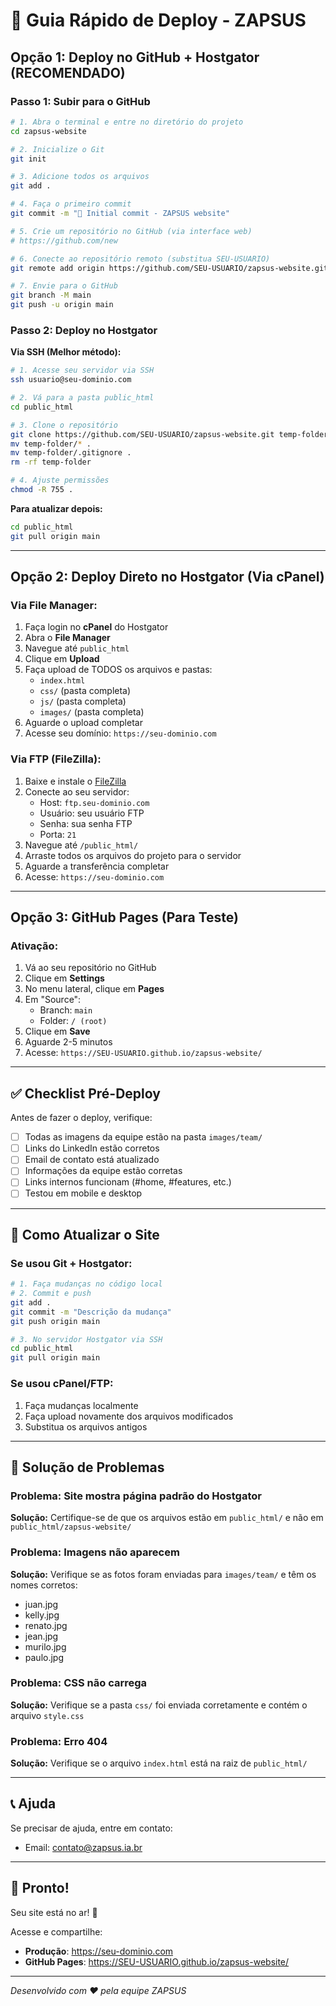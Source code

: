 # 🚀 Guia Rápido de Deploy - ZAPSUS

## Opção 1: Deploy no GitHub + Hostgator (RECOMENDADO)

### Passo 1: Subir para o GitHub

```bash
# 1. Abra o terminal e entre no diretório do projeto
cd zapsus-website

# 2. Inicialize o Git
git init

# 3. Adicione todos os arquivos
git add .

# 4. Faça o primeiro commit
git commit -m "🚀 Initial commit - ZAPSUS website"

# 5. Crie um repositório no GitHub (via interface web)
# https://github.com/new

# 6. Conecte ao repositório remoto (substitua SEU-USUARIO)
git remote add origin https://github.com/SEU-USUARIO/zapsus-website.git

# 7. Envie para o GitHub
git branch -M main
git push -u origin main
```

### Passo 2: Deploy no Hostgator

**Via SSH (Melhor método):**

```bash
# 1. Acesse seu servidor via SSH
ssh usuario@seu-dominio.com

# 2. Vá para a pasta public_html
cd public_html

# 3. Clone o repositório
git clone https://github.com/SEU-USUARIO/zapsus-website.git temp-folder
mv temp-folder/* .
mv temp-folder/.gitignore .
rm -rf temp-folder

# 4. Ajuste permissões
chmod -R 755 .
```

**Para atualizar depois:**
```bash
cd public_html
git pull origin main
```

---

## Opção 2: Deploy Direto no Hostgator (Via cPanel)

### Via File Manager:

1. Faça login no **cPanel** do Hostgator
2. Abra o **File Manager**
3. Navegue até `public_html`
4. Clique em **Upload**
5. Faça upload de TODOS os arquivos e pastas:
   - `index.html`
   - `css/` (pasta completa)
   - `js/` (pasta completa)
   - `images/` (pasta completa)
6. Aguarde o upload completar
7. Acesse seu domínio: `https://seu-dominio.com`

### Via FTP (FileZilla):

1. Baixe e instale o [FileZilla](https://filezilla-project.org/)
2. Conecte ao seu servidor:
   - Host: `ftp.seu-dominio.com`
   - Usuário: seu usuário FTP
   - Senha: sua senha FTP
   - Porta: `21`
3. Navegue até `/public_html/`
4. Arraste todos os arquivos do projeto para o servidor
5. Aguarde a transferência completar
6. Acesse: `https://seu-dominio.com`

---

## Opção 3: GitHub Pages (Para Teste)

### Ativação:

1. Vá ao seu repositório no GitHub
2. Clique em **Settings**
3. No menu lateral, clique em **Pages**
4. Em "Source":
   - Branch: `main`
   - Folder: `/ (root)`
5. Clique em **Save**
6. Aguarde 2-5 minutos
7. Acesse: `https://SEU-USUARIO.github.io/zapsus-website/`

---

## ✅ Checklist Pré-Deploy

Antes de fazer o deploy, verifique:

- [ ] Todas as imagens da equipe estão na pasta `images/team/`
- [ ] Links do LinkedIn estão corretos
- [ ] Email de contato está atualizado
- [ ] Informações da equipe estão corretas
- [ ] Links internos funcionam (#home, #features, etc.)
- [ ] Testou em mobile e desktop

---

## 🔄 Como Atualizar o Site

### Se usou Git + Hostgator:

```bash
# 1. Faça mudanças no código local
# 2. Commit e push
git add .
git commit -m "Descrição da mudança"
git push origin main

# 3. No servidor Hostgator via SSH
cd public_html
git pull origin main
```

### Se usou cPanel/FTP:

1. Faça mudanças localmente
2. Faça upload novamente dos arquivos modificados
3. Substitua os arquivos antigos

---

## 🐛 Solução de Problemas

### Problema: Site mostra página padrão do Hostgator
**Solução:** Certifique-se de que os arquivos estão em `public_html/` e não em `public_html/zapsus-website/`

### Problema: Imagens não aparecem
**Solução:** Verifique se as fotos foram enviadas para `images/team/` e têm os nomes corretos:
- juan.jpg
- kelly.jpg
- renato.jpg
- jean.jpg
- murilo.jpg
- paulo.jpg

### Problema: CSS não carrega
**Solução:** Verifique se a pasta `css/` foi enviada corretamente e contém o arquivo `style.css`

### Problema: Erro 404
**Solução:** Verifique se o arquivo `index.html` está na raiz de `public_html/`

---

## 📞 Ajuda

Se precisar de ajuda, entre em contato:
- Email: contato@zapsus.ia.br

---

## 🎉 Pronto!

Seu site está no ar! 🚀

Acesse e compartilhe:
- **Produção**: https://seu-dominio.com
- **GitHub Pages**: https://SEU-USUARIO.github.io/zapsus-website/

---

*Desenvolvido com ❤️ pela equipe ZAPSUS*
